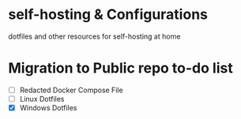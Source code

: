 # self-hosting & Configurations
dotfiles and other resources for self-hosting at home

# Migration to Public repo to-do list

- [ ] Redacted Docker Compose File
- [ ] Linux Dotfiles
- [X] Windows Dotfiles
